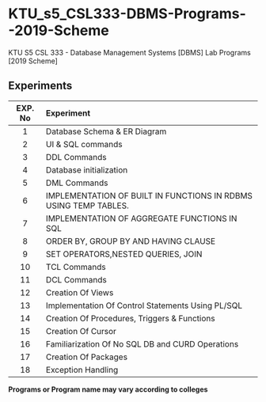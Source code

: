 # KTU_s5_CSL333-DBMS-Programs--2019-Scheme

KTU S5 CSL 333 - Database Management Systems [DBMS] Lab Programs [2019 Scheme]

## Experiments

| EXP. No | Experiment |
|:-----:|:---------------------------|
| 1 | Database Schema & ER Diagram |
| 2 | UI & SQL commands |
| 3 | DDL Commands |
| 4 | Database initialization  |
| 5 | DML Commands |
| 6 | IMPLEMENTATION OF BUILT IN FUNCTIONS IN RDBMS USING TEMP TABLES. |
| 7 | IMPLEMENTATION OF AGGREGATE FUNCTIONS IN SQL |
| 8 | ORDER BY, GROUP BY AND HAVING CLAUSE |
| 9 | SET OPERATORS,NESTED QUERIES, JOIN |
| 10 | TCL Commands |
| 11 | DCL Commands |
| 12 | Creation Of Views |
| 13 | Implementation Of Control Statements Using PL/SQL |
| 14 | Creation Of Procedures, Triggers & Functions |
| 15 | Creation Of Cursor |
| 16 | Familiarization Of No SQL DB and CURD Operations |
| 17 | Creation Of Packages |
| 18 | Exception Handling |

**Programs or Program name may vary according to colleges**
